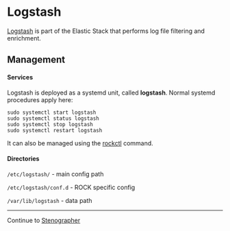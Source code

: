 # Logstash

[Logstash](https://www.elastic.co/guide/en/logstash/current/getting-started-with-logstash.html) is part of the Elastic Stack that performs log file filtering and
enrichment.


<!-- ## Overview

...


## Basic Usage

... -->
## Management

#### Services

Logstash is deployed as a systemd unit, called **logstash**. Normal systemd
procedures apply here:

```
sudo systemctl start logstash
sudo systemctl status logstash
sudo systemctl stop logstash
sudo systemctl restart logstash
```

It can also be managed using the [rockctl](../operate/index.md) command.

#### Directories

`/etc/logstash/` - main config path  

`/etc/logstash/conf.d` - ROCK specific config  

`/var/lib/logstash` - data path  


---

Continue to [Stenographer](./stenographer.md)
